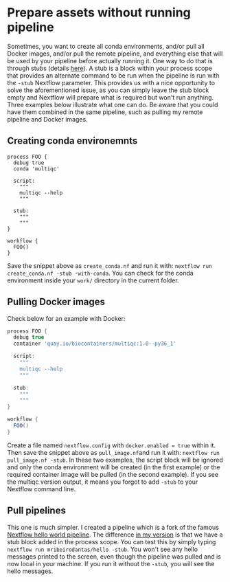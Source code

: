 # Prepare assets without running pipeline

Sometimes, you want to create all conda environments, and/or pull all Docker 
images, and/or pull the remote pipeline, and everything else that will be used 
by your pipeline before actually running it. One way to do that is through stubs
 (details 
 [here](https://www.nextflow.io/docs/latest/process.html?highlight=stub#stub)). 
A stub is a block within your process scope that provides an alternate command 
to be run when the pipeline is run with the `-stub` Nextflow parameter. This 
provides us with a nice opportunity to solve the aforementioned issue, as you 
can simply leave the stub block empty and Nextflow will prepare what is required
but won't run anything. Three examples below illustrate what one can do. Be 
aware that you could have them combined in the same pipeline, such as pulling my
 remote pipeline and Docker images.

## Creating conda environemnts

```Groov
process FOO {
  debug true
  conda 'multiqc'

  script:
    """
    multiqc --help
    """

  stub:
    """
    """
}

workflow {
  FOO()
}
```

Save the snippet above as `create_conda.nf` and run it with:
`nextflow run create_conda.nf -stub -with-conda`. You can check for the conda 
environment inside your `work/` directory in the current folder.

## Pulling Docker images
Check below for an example
with Docker:

```Groovy
process FOO {
  debug true
  container 'quay.io/biocontainers/multiqc:1.0--py36_1'

  script:
    """
    multiqc --help
    """

  stub:
    """
    """
}

workflow {
  FOO()
}
```

Create a file named `nextflow.config` with `docker.enabled = true` within it.
Then save the snippet above as `pull_image.nf`and run it with:
`nextflow run pull_image.nf -stub`. In these two examples, the script block will
be ignored and only the conda environment will be created (in the first example)
or the required container image will be pulled (in the second example). If you
see the multiqc version output, it means you forgot to add `-stub` to your
Nextflow command line.

## Pull pipelines
This one is much simpler. I created a pipeline which is a fork of the famous 
[Nextflow hello world pipeline](https://github.com/nextflow-io/hello/). The 
difference [in my version](https://github.com/nextflow-io/hello/) is that we 
have a stub block added in the process scope. You can test this by simply typing
 `nextflow run mribeirodantas/hello -stub`. You won't see any hello messages 
 printed to the screen, even though the pipeline was pulled and is now local in
 your machine. If you run it without the `-stub`, you will see the hello 
 messages.